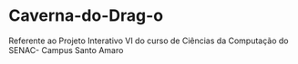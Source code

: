 Caverna-do-Drag-o
=================

Referente ao Projeto Interativo VI do curso de Ciências da Computação do SENAC- Campus Santo Amaro

